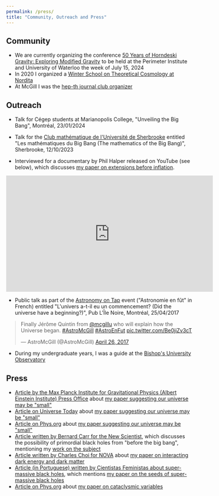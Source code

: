 ```yaml
---
permalink: /press/
title: "Community, Outreach and Press"
---
```


## Community

- We are currently organizing the conference [50 Years of Horndeski Gravity: Exploring Modified Gravity](https://events.perimeterinstitute.ca/event/66/) to be held at the Perimeter Institute and University of Waterloo the week of July 15, 2024
- In 2020 I organized a [Winter School on Theoretical Cosmology at Nordita](https://www.nordita.org/events/list/index.php?eventlist_select=s&eventlist_displayinfo=m&eventlist_period=f)
- At McGill I was the [hep-th journal club organizer](http://www.physics.mcgill.ca/~jquintin/HEPTHwebsite.html)

## Outreach

- Talk for Cégep students at Marianopolis College, "Unveiling the Big Bang", Montréal, 23/01/2024

- Talk for the [Club mathématique de l'Université de Sherbrooke](https://www.usherbrooke.ca/mathematiques/les-mathematiques/club-mathematique) entitled "Les mathématiques du Big Bang (The mathematics of the Big Bang)", Sherbrooke, 12/10/2023

- Interviewed for a documentary by Phil Halper released on YouTube (see below), which discusses [my paper on extensions before inflation](https://arxiv.org/abs/2305.01676).

<iframe width="560" height="315" src="https://www.youtube.com/embed/Ol7IWdtCS2Q" frameborder="0" allow="accelerometer; autoplay; clipboard-write; encrypted-media; gyroscope; picture-in-picture" allowfullscreen></iframe>

- Public talk as part of the [Astronomy on Tap](https://msi.mcgill.ca/index.php?page=astro-on-tap) event ("Astronomie en fût" in French) entitled "L'univers a-t-il eu un commencement? (Did the universe have a beginning?)", Pub L'Île Noire, Montréal, 25/04/2017

<blockquote class="twitter-tweet"><p lang="en" dir="ltr">Finally Jérôme Quintin from <a href="https://twitter.com/mcgillu?ref_src=twsrc%5Etfw">@mcgillu</a> who will explain how the Universe began. <a href="https://twitter.com/hashtag/AstroMcGill?src=hash&amp;ref_src=twsrc%5Etfw">#AstroMcGill</a> <a href="https://twitter.com/hashtag/AstroEnFut?src=hash&amp;ref_src=twsrc%5Etfw">#AstroEnFut</a> <a href="https://t.co/Be0jiZv3cT">pic.twitter.com/Be0jiZv3cT</a></p>&mdash; AstroMcGill (@AstroMcGill) <a href="https://twitter.com/AstroMcGill/status/857063726645751809?ref_src=twsrc%5Etfw">April 26, 2017</a></blockquote> <script async src="https://platform.twitter.com/widgets.js" charset="utf-8"></script>

- During my undergraduate years, I was a guide at the [Bishop's University Observatory](https://physics.ubishops.ca/observatory/index.php)

## Press

- [Article by the Max Planck Institute for Gravitational Physics (Albert Einstein Institute) Press Office](https://www.aei.mpg.de/1077266/how-large-is-our-universe?c=26149) about [my paper suggesting our universe may be "small"](https://arxiv.org/abs/2309.03272)
- [Article on Universe Today](https://www.universetoday.com/163112/the-case-for-a-small-universe/#more-163112) about [my paper suggesting our universe may be "small"](https://arxiv.org/abs/2309.03272)
- [Article on Phys.org](https://phys.org/news/2023-09-case-small-universe.html) about [my paper suggesting our universe may be "small"](https://arxiv.org/abs/2309.03272)
- [Article written by Bernard Carr for the New Scientist](https://www.newscientist.com/article/mg25734320-300-the-hunt-for-black-holes-older-than-the-universe-itself/), which discusses the possibility of primordial black holes from "before the big bang", mentioning my [work on the subject](https://arxiv.org/abs/1609.02556)
- [Article written by Charles Choi for NOVA](https://www.pbs.org/wgbh/nova/article/interacting-dark-energy/) about [my paper on interacting dark energy and dark matter](https://arxiv.org/abs/1412.2777)
- [Article (in Portuguese) written by Cientistas Feministas about super-massive black holes](https://cientistasfeministas.wordpress.com/2016/09/01/semeando-buracos-negros-supermassivos-a-k-a-os-boladoes/), which mentions [my paper on the seeds of super-massive black holes](https://arxiv.org/abs/1503.02317)
- [Article on Phys.org](https://phys.org/news/2016-06-evolution-cataclysmic-variables-binaries-accreting.html) about [my paper on cataclysmic variables](https://arxiv.org/abs/1610.03051)
